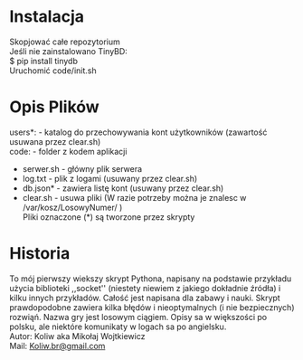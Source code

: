 
# Instalacja  
Skopjować całe repozytorium<br>
Jeśli nie zainstalowano TinyBD:<br>
 $ pip install tinydb<br>
 Uruchomić code/init.sh<br>
# Opis Plików
 users*:      - katalog do przechowywania kont użytkowników (zawartość usuwana przez clear.sh)    <br>
code:         - folder z kodem aplikacji<br>
 * serwer.sh - główny plik serwera<br>
 * log.txt - plik z logami (usuwany przez clear.sh)
 * db.json* - zawiera listę kont (usuwany przez clear.sh)<br>
 * clear.sh - usuwa pliki (W razie potrzeby można je znalesc w /var/kosz/LosowyNumer/ ) <br>
Pliki oznaczone (*) są tworzone przez skrypty

# Historia
To mój pierwszy wiekszy skrypt Pythona, napisany na podstawie przykładu użycia biblioteki ,,socket''
(niestety niewiem z jakiego dokładnie źródła) i kilku innych przykładów. 
Całość jest napisana dla zabawy i nauki. Skrypt prawdopodobne zawiera kilka błędów i nieoptymalnych (i nie bezpiecznych) rozwiąń.
Nazwa gry jest losowym ciągiem. Opisy sa w większości po polsku, ale niektóre komunikaty w logach sa po angielsku.<br>
Autor: Koliw aka Mikołaj Wojtkiewicz<br>
Mail: Koliw.br@gmail.com                                                          
 
 

